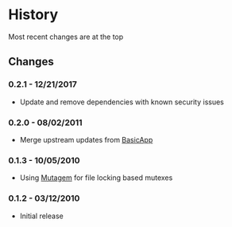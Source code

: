 History
=======
Most recent changes are at the top

Changes
-------

### 0.2.1 - 12/21/2017 ###

* Update and remove dependencies with known security issues

### 0.2.0 - 08/02/2011 ###

* Merge upstream updates from [BasicApp](http://github.com/robertwahler/basic_app)

### 0.1.3 - 10/05/2010 ###

* Using [Mutagem](http://github.com/robertwahler/mutagem) for file locking based mutexes


### 0.1.2 - 03/12/2010 ###

* Initial release
